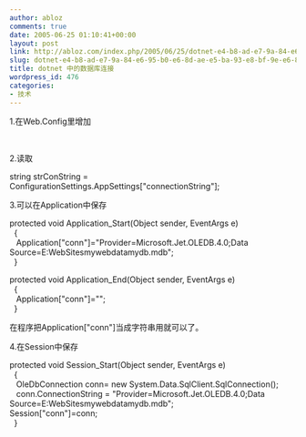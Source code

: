 ```yaml
---
author: abloz
comments: true
date: 2005-06-25 01:10:41+00:00
layout: post
link: http://abloz.com/index.php/2005/06/25/dotnet-e4-b8-ad-e7-9a-84-e6-95-b0-e6-8d-ae-e5-ba-93-e8-bf-9e-e6-8e-a5/
slug: dotnet-e4-b8-ad-e7-9a-84-e6-95-b0-e6-8d-ae-e5-ba-93-e8-bf-9e-e6-8e-a5
title: dotnet 中的数据库连接
wordpress_id: 476
categories:
- 技术
---
```


1.在Web.Config里增加

<appSettings>  
  <add key="connectionString" value="Provider=Microsoft.Jet.OLEDB.4.0;Data Source=E:WebSitesmywebdatamydb.mdb;"/>  
 </appSettings>

2.读取

string strConString = ConfigurationSettings.AppSettings["connectionString"];

3.可以在Application中保存

protected void Application_Start(Object sender, EventArgs e)  
  {  
   Application["conn"]="Provider=Microsoft.Jet.OLEDB.4.0;Data Source=E:WebSitesmywebdatamydb.mdb";  
  }

protected void Application_End(Object sender, EventArgs e)  
  {  
   Application["conn"]="";  
  }

在程序把Application["conn"]当成字符串用就可以了。

4.在Session中保存

protected void Session_Start(Object sender, EventArgs e)  
  {  
   OleDbConnection conn= new System.Data.SqlClient.SqlConnection();  
   conn.ConnectionString = "Provider=Microsoft.Jet.OLEDB.4.0;Data Source=E:WebSitesmywebdatamydb.mdb";  
Session["conn"]=conn;    
  }  
  

